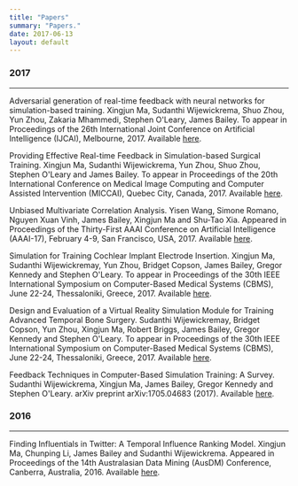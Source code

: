 ```yaml
---
title: "Papers"
summary: "Papers."
date: 2017-06-13
layout: default
---
```


### 2017
---
Adversarial generation of real-time feedback with neural networks for simulation-based training. Xingjun Ma, Sudanthi Wijewickrema, Shuo Zhou, Yun Zhou, Zakaria Mhammedi, Stephen O'Leary, James Bailey. To appear in Proceedings of the 26th International Joint Conference on Artificial Intelligence (IJCAI), Melbourne, 2017. Available [here](https://arxiv.org/pdf/1703.01460.pdf).  

Providing Effective Real-time Feedback in Simulation-based Surgical Training. Xingjun Ma, Sudanthi Wijewickrema, Yun Zhou, Shuo Zhou, Stephen O'Leary and James Bailey. To appear in Proceedings of the 20th International Conference on Medical Image Computing and Computer Assisted Intervention (MICCAI), Quebec City, Canada, 2017. Available [here]().  

Unbiased Multivariate Correlation Analysis. Yisen Wang, Simone Romano, Nguyen Xuan Vinh, James Bailey, Xingjun Ma and Shu-Tao Xia. Appeared in Proceedings of the Thirty-First AAAI Conference on Artificial Intelligence (AAAI-17), February 4-9, San Francisco, USA, 2017. Available [here](http://people.eng.unimelb.edu.au/baileyj/papers/AAAI_17_CR.pdf).  

Simulation for Training Cochlear Implant Electrode Insertion. Xingjun Ma, Sudanthi Wijewickremay, Yun Zhou, Bridget Copson, James Bailey, Gregor Kennedy and Stephen O'Leary. To appear in Proceedings of the 30th IEEE International Symposium on Computer-Based Medical Systems (CBMS), June 22-24, Thessaloniki, Greece, 2017. Available [here](http://people.eng.unimelb.edu.au/baileyj/papers/cbms-2017-2.pdf).  


Design and Evaluation of a Virtual Reality Simulation Module for Training Advanced Temporal Bone Surgery. Sudanthi Wijewickremay, Bridget Copson, Yun Zhou, Xingjun Ma, Robert Briggs, James Bailey, Gregor Kennedy and Stephen O'Leary. To appear in Proceedings of the 30th IEEE International Symposium on Computer-Based Medical Systems (CBMS), June 22-24, Thessaloniki, Greece, 2017. Available [here](http://people.eng.unimelb.edu.au/baileyj/papers/cbms-2017-1.pdf).  


Feedback Techniques in Computer-Based Simulation Training: A Survey. Sudanthi Wijewickrema, Xingjun Ma, James Bailey, Gregor Kennedy and Stephen O'Leary. arXiv preprint arXiv:1705.04683 (2017). Available [here](https://arxiv.org/pdf/1705.04683.pdf).  

### 2016
---
Finding Influentials in Twitter: A Temporal Influence Ranking Model. Xingjun Ma, Chunping Li, James Bailey and Sudanthi Wijewickrema. Appeared in Proceedings of the 14th Australasian Data Mining (AusDM) Conference, Canberra, Australia, 2016. Available [here](https://arxiv.org/pdf/1703.01468.pdf).  

